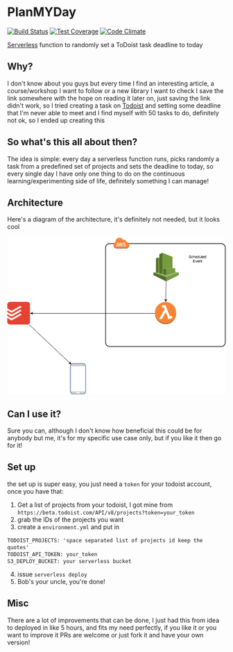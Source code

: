 # PlanMYDay

 [![Build Status](https://travis-ci.org/matteo-hertel/PlanMyDay.svg?branch=master)](https://travis-ci.org/matteo-hertel/PlanMyDay)
[![Test Coverage](https://codeclimate.com/github/matteo-hertel/PlanMyDay/badges/coverage.svg)](https://codeclimate.com/github/matteo-hertel/PlanMyDay/coverage)
[![Code Climate](https://codeclimate.com/github/matteo-hertel/PlanMyDay/badges/gpa.svg)](https://codeclimate.com/github/matteo-hertel/PlanMyDay) 

[Serverless](https://serverless.com/) function to randomly set a ToDoist task deadline to today

## Why?
I don't know about you guys but every time I find an interesting article, a course/workshop I want to follow or a new library I want to check I save the link somewhere with the hope on reading it later on, just saving the link didn't work, so I tried creating a task on [Todoist](https://todoist.com) and setting some deadline that I'm never able to meet and I find myself with 50 tasks to do, definitely not ok, so I ended up creating this

## So what's this all about then?
The idea is simple: every day a serverless function runs, picks randomly a task from a predefined set of projects and sets the deadline to today, so every single day I have only one thing to do on the continuous learning/experimenting side of life, definitely something I can manage!

## Architecture 
Here's a diagram of the architecture, it's definitely not needed, but it looks cool

![Diagram](./docs/assets/planMyDayDiagram.png "Logo Title Text 1")

## Can I use it?
Sure you can, although I don't know how beneficial this could be for anybody but me, it's for my specific use case only, but if you like it then go for it!

## Set up
the set up is super easy, you just need a `token` for your todoist account, once you have that:

1. Get a list of projects from your todoist, I got mine from `https://beta.todoist.com/API/v8/projects?token=your_token`
2. grab the IDs of the projects you want
3. create a `environment.yml` and put in
```
TODOIST_PROJECTS: 'space separated list of projects id keep the quotes'
TODOIST_API_TOKEN: your_token
S3_DEPLOY_BUCKET: your serverless bucket
```
4. issue `serverless deploy`
5. Bob's your uncle, you're done! 

## Misc
There are a lot of improvements that can be done, I just had this from idea to deployed in like 5 hours, and fits my need perfectly, if you like it or you want to improve it PRs are welcome or just fork it and have your own version!